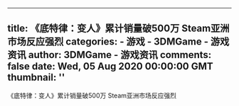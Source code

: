 
---
title: 《底特律：变人》累计销量破500万 Steam亚洲市场反应强烈
categories: 
    - 游戏
    - 3DMGame - 游戏资讯
author: 3DMGame - 游戏资讯
comments: false
date: Wed, 05 Aug 2020 00:00:00 GMT
thumbnail: ''
---

<div>   
《底特律：变人》累计销量破500万 Steam亚洲市场反应强烈  
</div>
            